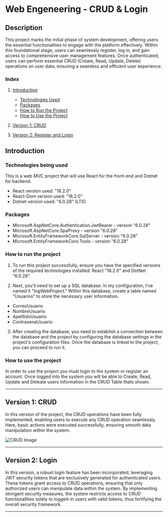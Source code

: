# Web Engeneering - CRUD & Login

## Description
This project marks the initial phase of system development, offering users the essential functionalities to engage with the platform effectively. Within this foundational stage, users can seamlessly register, log in, and gain access to comprehensive user management features. Once authenticated, users can perform essential CRUD (Create, Read, Update, Delete) operations on user data, ensuring a seamless and efficient user experience.

### Index
1. [Introduction](https://github.com/CHACHO617/React-Project1/blob/main/README.md#introduction)
   - [Technologies Used](https://github.com/CHACHO617/React-Project1/blob/main/README.md#technologies-being-used)
   - [Packages](https://github.com/CHACHO617/React-Project1/blob/main/README.md#packages)
   - [How to Run the Project](https://github.com/CHACHO617/React-Project1/blob/main/README.md#how-to-run-the-project)
   - [How to Use the Project](https://github.com/CHACHO617/React-Project1/blob/main/README.md#how-to-use-the-project)
  
2. [Version 1: CRUD](https://github.com/CHACHO617/React-Project1/blob/main/README.md#version-1-crud)

3. [Version 2: Register and Login](https://github.com/CHACHO617/React-Project1/blob/main/README.md#version-2-login)


## Introduction

### Technologies being used
This is a web MVC project that will use React for the front-end and Dotnet for backend. 
- React version used: "18.2.0"
- React-Dom version used: "18.2.0"
- Dotnet version used: "6.0.28" (LTS)

### Packages
- Microsoft.AspNetCore.Authentication.JwtBearer - version "6.0.28"
- Microsoft.AspNetCore.SpaProxy - version "6.0.28"
- Microsoft.EntityFrameworkCore.SqlServer - version "6.0.28"
- Microsoft.EntityFrameworkCore.Tools - version "6.0.28"

### How to run the project
1. To run this project successfully, ensure you have the specified versions of the required technologies installed: React "18.2.0" and DotNet "6.0.28".

2. Next, you'll need to set up a SQL database. In my configuration, I've named it "IngWebProject." Within this database, create a table named "Usuarios" to store the necessary user information.
- CorreoUsuario
- NombreUsuario
- ApelllidoUsuario
- ContrasenaUsuario

3. After creating the database, you need to establish a connection between the database and the project by configuring the database settings in the project's configuration files. Once the database is linked to the project, you can proceed to run it.

### How to use the project
In order to use the project you must login to the system or register an account. Once logged into the system you will be able to Create, Read, Update and Deleate users information in the CRUD Table thats shown. 

---

## Version 1: CRUD
In this version of the project, the CRUD operations have been fully implemented, enabling users to execute any CRUD operation seamlessly. Here, basic actions were executed successfully, ensuring smooth data manipulation within the system.

![CRUD Image](https://miro.medium.com/v2/resize:fit:1400/1*WxJYUNOWcV1ZDPjiwEfBbA.jpeg)

---

## Version 2: Login
In this version, a robust login feature has been incorporated, leveraging JWT security tokens that are exclusively generated for authenticated users. These tokens grant access to CRUD operations, ensuring that only authorized users can manipulate data within the system. By implementing stringent security measures, the system restricts access to CRUD functionalities solely to logged-in users with valid tokens, thus fortifying the overall security framework.

---
